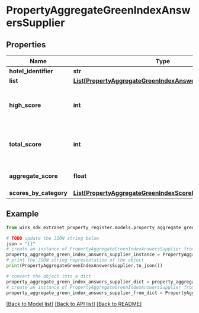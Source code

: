 # PropertyAggregateGreenIndexAnswersSupplier


## Properties

Name | Type | Description | Notes
------------ | ------------- | ------------- | -------------
**hotel_identifier** | **str** |  | 
**list** | [**List[PropertyAggregateGreenIndexAnswerSupplier]**](PropertyAggregateGreenIndexAnswerSupplier.md) |  | 
**high_score** | **int** | The highest possible score from all questions | 
**total_score** | **int** | The total score from all questions answered | 
**aggregate_score** | **float** | Total score divided by high score | 
**scores_by_category** | [**List[PropertyAggregateGreenIndexScoreByCategorySupplier]**](PropertyAggregateGreenIndexScoreByCategorySupplier.md) |  | 

## Example

```python
from wink_sdk_extranet_property_register.models.property_aggregate_green_index_answers_supplier import PropertyAggregateGreenIndexAnswersSupplier

# TODO update the JSON string below
json = "{}"
# create an instance of PropertyAggregateGreenIndexAnswersSupplier from a JSON string
property_aggregate_green_index_answers_supplier_instance = PropertyAggregateGreenIndexAnswersSupplier.from_json(json)
# print the JSON string representation of the object
print(PropertyAggregateGreenIndexAnswersSupplier.to_json())

# convert the object into a dict
property_aggregate_green_index_answers_supplier_dict = property_aggregate_green_index_answers_supplier_instance.to_dict()
# create an instance of PropertyAggregateGreenIndexAnswersSupplier from a dict
property_aggregate_green_index_answers_supplier_from_dict = PropertyAggregateGreenIndexAnswersSupplier.from_dict(property_aggregate_green_index_answers_supplier_dict)
```
[[Back to Model list]](../README.md#documentation-for-models) [[Back to API list]](../README.md#documentation-for-api-endpoints) [[Back to README]](../README.md)


